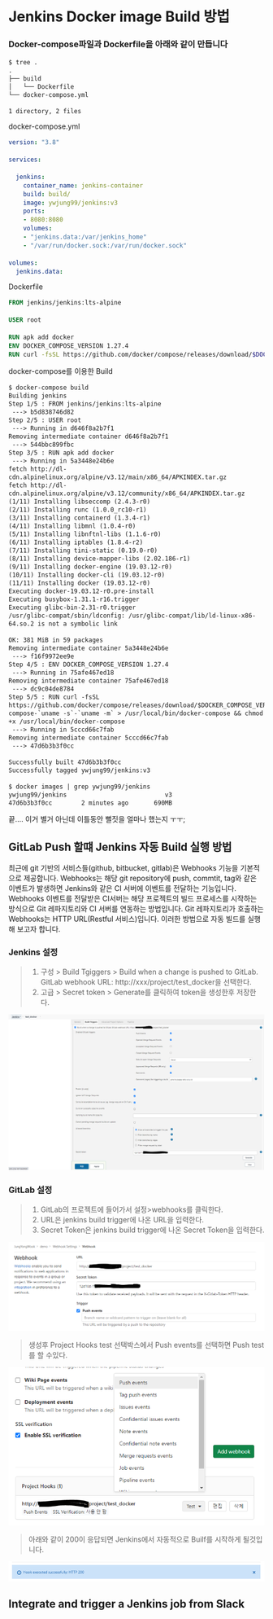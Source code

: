 # Jenkins Docker image Build 방법



### Docker-compose파일과 Dockerfile을 아래와 같이 만듭니다

```shell
$ tree .
.
├── build
│   └── Dockerfile
└── docker-compose.yml

1 directory, 2 files
```

docker-compose.yml

```yaml
version: "3.8"

services:

  jenkins:
    container_name: jenkins-container
    build: build/
    image: ywjung99/jenkins:v3 
    ports:
    - 8080:8080
    volumes:
    - "jenkins.data:/var/jenkins_home"
    - "/var/run/docker.sock:/var/run/docker.sock"
    
volumes:
  jenkins.data: 
```

Dockerfile

```dockerfile
FROM jenkins/jenkins:lts-alpine

USER root

RUN apk add docker
ENV DOCKER_COMPOSE_VERSION 1.27.4
RUN curl -fsSL https://github.com/docker/compose/releases/download/$DOCKER_COMPOSE_VERSION/docker-compose-`uname -s`-`uname -m` > /usr/local/bin/docker-compose && chmod +x /usr/local/bin/docker-compose
```



docker-compose를 이용한 Build

```shell
$ docker-compose build
Building jenkins
Step 1/5 : FROM jenkins/jenkins:lts-alpine
 ---> b5d838746d82
Step 2/5 : USER root
 ---> Running in d646f8a2b7f1
Removing intermediate container d646f8a2b7f1
 ---> 544bbc899fbc
Step 3/5 : RUN apk add docker
 ---> Running in 5a3448e24b6e
fetch http://dl-cdn.alpinelinux.org/alpine/v3.12/main/x86_64/APKINDEX.tar.gz
fetch http://dl-cdn.alpinelinux.org/alpine/v3.12/community/x86_64/APKINDEX.tar.gz
(1/11) Installing libseccomp (2.4.3-r0)
(2/11) Installing runc (1.0.0_rc10-r1)
(3/11) Installing containerd (1.3.4-r1)
(4/11) Installing libmnl (1.0.4-r0)
(5/11) Installing libnftnl-libs (1.1.6-r0)
(6/11) Installing iptables (1.8.4-r2)
(7/11) Installing tini-static (0.19.0-r0)
(8/11) Installing device-mapper-libs (2.02.186-r1)
(9/11) Installing docker-engine (19.03.12-r0)
(10/11) Installing docker-cli (19.03.12-r0)
(11/11) Installing docker (19.03.12-r0)
Executing docker-19.03.12-r0.pre-install
Executing busybox-1.31.1-r16.trigger
Executing glibc-bin-2.31-r0.trigger
/usr/glibc-compat/sbin/ldconfig: /usr/glibc-compat/lib/ld-linux-x86-64.so.2 is not a symbolic link

OK: 381 MiB in 59 packages
Removing intermediate container 5a3448e24b6e
 ---> f16f9972ee9e
Step 4/5 : ENV DOCKER_COMPOSE_VERSION 1.27.4
 ---> Running in 75afe467ed18
Removing intermediate container 75afe467ed18
 ---> dc9c04de8784
Step 5/5 : RUN curl -fsSL https://github.com/docker/compose/releases/download/$DOCKER_COMPOSE_VERSION/docker-compose-`uname -s`-`uname -m` > /usr/local/bin/docker-compose && chmod +x /usr/local/bin/docker-compose
 ---> Running in 5cccd66c7fab
Removing intermediate container 5cccd66c7fab
 ---> 47d6b3b3f0cc

Successfully built 47d6b3b3f0cc
Successfully tagged ywjung99/jenkins:v3

$ docker images | grep ywjung99/jenkins
ywjung99/jenkins                           v3                  47d6b3b3f0cc        2 minutes ago       690MB
```



끝.... 이거 별거 아닌데 이틀동안 뻘짓을 얼마나 했는지 ㅜㅜ;





## GitLab Push 할떄 Jenkins 자동 Build 실행 방법



최근에 git 기반의 서비스들(github, bitbucket, gitlab)은 Webhooks 기능을 기본적으로 제공합니다. Webhooks는 해당 git repository에 push, commtit, tag와 같은 이벤트가 발생하면 Jenkins와 같은 CI 서버에 이벤트를 전달하는 기능입니다. Webhooks 이벤트를 전달받은 CI서버는 해당 프로젝트의 빌드 프로세스를 시작하는 방식으로 Git 레파지토리와 CI 서버를 연동하는 방법입니다. Git 레파지토리가 호출하는 Webhooks는 HTTP URL(Restful 서비스)입니다. 이러한 방법으로 자동 빌드를 실행해 보고자 합니다.



### Jenkins 설정 

> 1. 구성 > Build Tgiggers > Build when a change is pushed to GitLab. GitLab webhook URL: http://xxx/project/test_docker을 선택한다.
> 2. 고급 > Secret token > Generate를 클릭하여 token을 생성한후 저장한다.

![image-20201102141814038](./images/image-20201102141814038.png)



### GitLab  설정

> 1. GitLab의 프로젝트에 들어가서 설정>webhooks를 클릭한다.
> 2. URL은 jenkins build trigger에 나온 URL을 입력한다.
> 3. Secret Token은 jenkins build trigger에 나온 Secret Token을 입력한다.

![image-20201102141512058](./images/image-20201102141512058.png)

> 생성후 Project Hooks test 선택박스에서 Push events를 선택하면 Push test를 할 수있다.

![image-20201102141639822](./images/image-20201102141639822.png)

> 아래와 같이 200이 응답되면 Jenkins에서 자동적으로 Builf를 시작하게 될것입니다.

![image-20201102141216732](./images/image-20201102141216732.png)





## Integrate and trigger a Jenkins job from Slack

